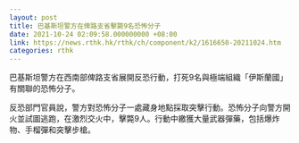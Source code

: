 ```yaml
---
layout: post
title: 巴基斯坦警方在俾路支省擊斃9名恐怖分子
date: 2021-10-24 02:09:58.000000000 +08:00
link: https://news.rthk.hk/rthk/ch/component/k2/1616650-20211024.htm
categories: rthk
---
```


巴基斯坦警方在西南部俾路支省展開反恐行動，打死9名與極端組織「伊斯蘭國」有關聯的恐怖分子。

反恐部門官員說，警方對恐怖分子一處藏身地點採取突擊行動。恐怖分子向警方開火並試圖逃跑，在激烈交火中，擊斃9人。行動中繳獲大量武器彈藥，包括爆炸物、手榴彈和突擊步槍。

